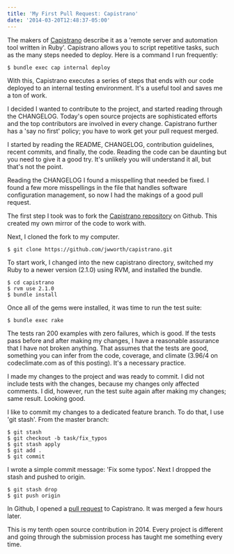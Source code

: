 ```yaml
---
title: 'My First Pull Request: Capistrano'
date: '2014-03-20T12:48:37-05:00'
---
```


The makers of <a href='http://capistranorb.com/'>Capistrano</a> describe it as a 'remote server and automation tool written in Ruby'.  Capistrano allows you to script repetitive tasks, such as the many steps needed to deploy.  Here is a command I run frequently:

```
$ bundle exec cap internal deploy
```

With this, Capistrano executes a series of steps that ends with our code deployed to an internal testing environment.  It's a useful tool and saves me a ton of work.

I decided I wanted to contribute to the project, and started reading through the CHANGELOG.  Today's open source projects are sophisticated efforts and the top contributors are involved in every change.  Capistrano further has a 'say no first' policy; you have to work get your pull request merged.

I started by reading the README, CHANGELOG, contribution guidelines, recent commits, and finally, the code.  Reading the code can be daunting but you need to give it a good try.  It's unlikely you will understand it all, but that's not the point.

Reading the CHANGELOG I found a misspelling that needed be fixed.  I found a few more misspellings in the file that handles software configuration management, so now I had the makings of a good pull request.

The first step I took was to fork the <a href='https://github.com/capistrano/capistrano'>Capistrano repository</a> on Github.  This created my own mirror of the code to work with.

Next, I cloned the fork to my computer.

```
$ git clone https://github.com/jwworth/capistrano.git
```

To start work, I changed into the new capistrano directory, switched my Ruby to a newer version (2.1.0) using RVM, and installed the bundle.

```
$ cd capistrano
$ rvm use 2.1.0
$ bundle install
```

Once all of the gems were installed, it was time to run the test suite:

```
$ bundle exec rake
```

The tests ran 200 examples with zero failures, which is good.  If the tests pass before and after making my changes, I have a reasonable assurance that I have not broken anything.  That assumes that the tests are good, something you can infer from the code, coverage, and climate (3.96/4 on codeclimate.com as of this posting).  It's a necessary practice.

I made my changes to the project and was ready to commit.  I did not include tests with the changes, because my changes only affected comments.  I did, however, run the test suite again after making my changes; same result.  Looking good.

I like to commit my changes to a dedicated feature branch.  To do that, I use 'git stash'.  From the master branch:

```
$ git stash
$ git checkout -b task/fix_typos
$ git stash apply
$ git add .
$ git commit
```

I wrote a simple commit message: 'Fix some typos'.  Next I dropped the stash and pushed to origin.

```
$ git stash drop
$ git push origin
```

In Github, I opened a <a href='https://github.com/capistrano/capistrano/pull/976'>pull request</a> to Capistrano.  It was merged a few hours later.

This is my tenth open source contribution in 2014.  Every project is different and going through the submission process has taught me something every time.